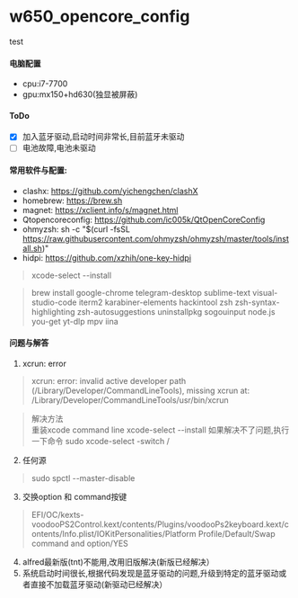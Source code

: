 # w650_opencore_config
test
#### 电脑配置

- cpu:i7-7700
- gpu:mx150+hd630(独显被屏蔽)

#### ToDo

* [x] 加入蓝牙驱动,启动时间非常长,目前蓝牙未驱动
* [ ] 电池故障,电池未驱动  

#### 常用软件与配置:

- clashx: https://github.com/yichengchen/clashX
- homebrew: https://brew.sh
- magnet: https://xclient.info/s/magnet.html
- Qtopencoreconfig: https://github.com/ic005k/QtOpenCoreConfig
- ohmyzsh: sh -c "$(curl -fsSL https://raw.githubusercontent.com/ohmyzsh/ohmyzsh/master/tools/install.sh)"
- hidpi: https://github.com/xzhih/one-key-hidpi

> xcode-select --install 

> brew install  google-chrome telegram-desktop sublime-text visual-studio-code iterm2 karabiner-elements hackintool zsh zsh-syntax-highlighting zsh-autosuggestions uninstallpkg sogouinput node.js you-get yt-dlp mpv iina 


#### 问题与解答  

1. xcrun: error 
> xcrun: error: invalid active developer path (/Library/Developer/CommandLineTools), missing xcrun at: /Library/Developer/CommandLineTools/usr/bin/xcrun  
 
> 解决方法  
> 重装xcode command line
> xcode-select --install
> 如果解决不了问题,执行一下命令
> sudo xcode-select -switch /

2. 任何源
> sudo spctl --master-disable

3. 交换option 和 command按键
> EFI/OC/kexts-voodooPS2Control.kext/contents/Plugins/voodooPs2keyboard.kext/contents/Info.plist/IOKitPersonalities/Platform Profile/Default/Swap command and option/YES

4. alfred最新版(tnt)不能用,改用旧版解决(新版已经解决）
5. 系统启动时间很长,根据代码发现是蓝牙驱动的问题,升级到特定的蓝牙驱动或者直接不加载蓝牙驱动(新驱动已经解决）

